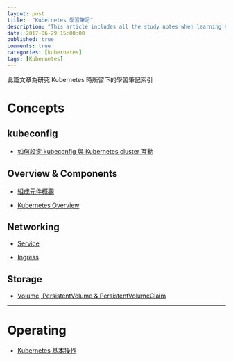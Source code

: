 ```yaml
---
layout: post
title:  "Kubernetes 學習筆記"
description: "This article includes all the study notes when learning Kubernetes"
date: 2017-06-29 15:00:00
published: true
comments: true
categories: [kubernetes]
tags: [Kubernetes]
---
```


此篇文章為研究 Kubernetes 時所留下的學習筆記索引

Concepts
========

## kubeconfig

- [如何設定 kubeconfig 與 Kubernetes cluster 互動](https://github.com/godleon/learning_kubernetes/blob/master/concept/howto_configure_kubeconfig.md)

## Overview & Components

- [組成元件概觀](https://github.com/godleon/learning_kubernetes/blob/master/concept/component_overview.md)

- [Kubernetes Overview](https://github.com/godleon/learning_kubernetes/blob/master/concept/overview.md)

## Networking

- [Service](https://github.com/godleon/learning_kubernetes/blob/master/concept/network/service.md)

- [Ingress](https://github.com/godleon/learning_kubernetes/blob/master/concept/network/ingress.md)

## Storage

- [Volume, PersistentVolume & PersistentVolumeClaim](https://github.com/godleon/learning_kubernetes/blob/master/concept/storage/volume.md)


-------------------------


Operating
=========

- [Kubernetes 基本操作](https://github.com/godleon/learning_kubernetes/blob/master/operation/basic.md)
